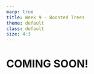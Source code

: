 ```yaml
---
marp: true
title: Week 9 - Boosted Trees
theme: default
class: default
size: 4:3
---
```


# COMING SOON!